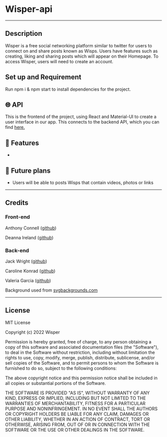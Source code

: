 # Wisper-api

---

## Description

Wisper is a free social networking platform similar to twitter for users to connect on and share posts known as Wisps. Users have features such as creating, liking and sharing posts which will appear on their Homepage. To access Wisper, users will need to create an account.

## Set up and Requirement

Run npm i & npm start to install dependencies for the project.

## :globe_with_meridians: API

This is the frontend of the project, using React and Material-UI to create a user interface in our app. This connects to the backend API, which you can find [here.](https://github.com/Werefox22/wisper-api)

## :bookmark_tabs: Features

- 

## :pushpin: Future plans

- Users will be able to posts Wisps that contain videos, photos or links

---

## Credits
### Front-end
Anthony Connell ([github](https://github.com/AnthonyConnell))

Deanna Ireland ([github](https://github.com/Typerfish))

### Back-end
Jack Wright ([github](https://github.com/Werefox22))

Caroline Konrad ([github](https://github.com/carolinekonrad))

Valeria Garcia ([github](https://github.com/valgarciav))

Background used from [svgbackgrounds.com](svgbackgrounds.com)

---

## License

MIT License

Copyright (c) 2022 Wisper

Permission is hereby granted, free of charge, to any person obtaining a copy
of this software and associated documentation files (the "Software"), to deal
in the Software without restriction, including without limitation the rights
to use, copy, modify, merge, publish, distribute, sublicense, and/or sell
copies of the Software, and to permit persons to whom the Software is
furnished to do so, subject to the following conditions:

The above copyright notice and this permission notice shall be included in all
copies or substantial portions of the Software.

THE SOFTWARE IS PROVIDED "AS IS", WITHOUT WARRANTY OF ANY KIND, EXPRESS OR
IMPLIED, INCLUDING BUT NOT LIMITED TO THE WARRANTIES OF MERCHANTABILITY,
FITNESS FOR A PARTICULAR PURPOSE AND NONINFRINGEMENT. IN NO EVENT SHALL THE
AUTHORS OR COPYRIGHT HOLDERS BE LIABLE FOR ANY CLAIM, DAMAGES OR OTHER
LIABILITY, WHETHER IN AN ACTION OF CONTRACT, TORT OR OTHERWISE, ARISING FROM,
OUT OF OR IN CONNECTION WITH THE SOFTWARE OR THE USE OR OTHER DEALINGS IN THE
SOFTWARE.
